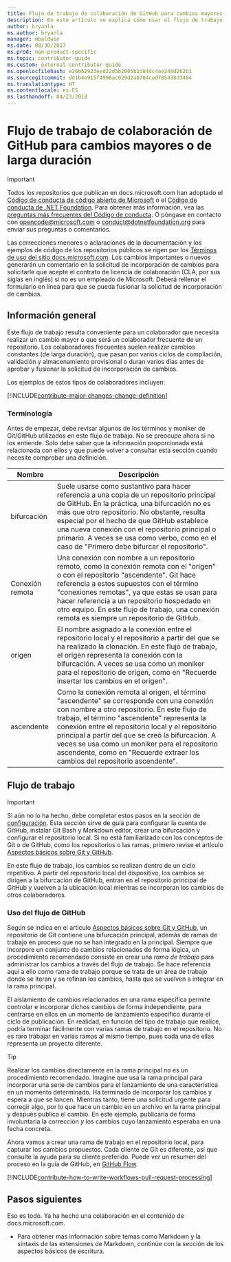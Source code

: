 ```yaml
---
title: Flujo de trabajo de colaboración de GitHub para cambios mayores o de larga duración
description: En este artículo se explica cómo usar el flujo de trabajo para colaboradores "principales" con vistas a realizar colaboraciones en los artículos de docs.microsoft.com.
author: bryanla
ms.author: bryanla
manager: mbaldwin
ms.date: 08/30/2017
ms.prod: non-product-specific
ms.topic: contributor-guide
ms.custom: external-contributor-guide
ms.openlocfilehash: e26b62923eed22d5b2005b1d84dc4ae240d262b1
ms.sourcegitcommit: dd1b4e915f4996ac029d2a0704ced785438d3484
ms.translationtype: HT
ms.contentlocale: es-ES
ms.lasthandoff: 04/23/2018
---
```

# <a name="github-contribution-workflow-for-major-or-long-running-changes"></a>Flujo de trabajo de colaboración de GitHub para cambios mayores o de larga duración

> [!IMPORTANT]
> Todos los repositorios que publican en docs.microsoft.com han adoptado el [Código de conducta de código abierto de Microsoft](https://opensource.microsoft.com/codeofconduct/) o el [Código de conducta de .NET Foundation](https://dotnetfoundation.org/code-of-conduct). Para obtener más información, vea las [preguntas más frecuentes del Código de conducta](https://opensource.microsoft.com/codeofconduct/faq/). O póngase en contacto con [opencode@microsoft.com](mailto:opencode@microsoft.com) o [conduct@dotnetfoundation.org](mailto:conduct@dotnetfoundation.org) para enviar sus preguntas o comentarios.<br>
>
> Las correcciones menores o aclaraciones de la documentación y los ejemplos de código de los repositorios públicos se rigen por los [Términos de uso del sitio docs.microsoft.com](https://docs.microsoft.com/legal/termsofuse). Los cambios importantes o nuevos generarán un comentario en la solicitud de incorporación de cambios para solicitarle que acepte el contrato de licencia de colaboración (CLA, por sus siglas en inglés) si no es un empleado de Microsoft. Deberá rellenar el formulario en línea para que se pueda fusionar la solicitud de incorporación de cambios.

## <a name="overview"></a>Información general

Este flujo de trabajo resulta conveniente para un colaborador que necesita realizar un cambio mayor o que será un colaborador frecuente de un repositorio. Los colaboradores frecuentes suelen realizar cambios constantes (de larga duración), que pasan por varios ciclos de compilación, validación y almacenamiento provisional o duran varios días antes de aprobar y fusionar la solicitud de incorporación de cambios.

Los ejemplos de estos tipos de colaboradores incluyen:

[!INCLUDE[contribute-major-changes-change-definition](includes/contribute-how-to-write-workflows-major-change-definition.md)]

### <a name="terminology"></a>Terminología

Antes de empezar, debe revisar algunos de los términos y moniker de Git/GitHub utilizados en este flujo de trabajo. No se preocupe ahora si no los entiende. Solo debe saber que la información proporcionada está relacionada con ellos y que puede volver a consultar esta sección cuando necesite comprobar una definición.

| Nombre | Descripción |
|-----------|-------------|
|bifurcación|Suele usarse como sustantivo para hacer referencia a una copia de un repositorio principal de GitHub. En la práctica, una bifurcación no es más que otro repositorio. No obstante, resulta especial por el hecho de que GitHub establece una nueva conexión con el repositorio principal o primario. A veces se usa como verbo, como en el caso de "Primero debe bifurcar el repositorio".|
|Conexión remota|Una conexión con nombre a un repositorio remoto, como la conexión remota con el "origen" o con el repositorio "ascendente". Git hace referencia a estos supuestos con el término "conexiones remotas", ya que estas se usan para hacer referencia a un repositorio hospedado en otro equipo. En este flujo de trabajo, una conexión remota es siempre un repositorio de GitHub.|
|origen|El nombre asignado a la conexión entre el repositorio local y el repositorio a partir del que se ha realizado la clonación. En este flujo de trabajo, el origen representa la conexión con la bifurcación. A veces se usa como un moniker para el repositorio de origen, como en "Recuerde insertar los cambios en el origen".|
|ascendente|Como la conexión remota al origen, el término "ascendente" se corresponde con una conexión con nombre a otro repositorio. En este flujo de trabajo, el término "ascendente" representa la conexión entre el repositorio local y el repositorio principal a partir del que se creó la bifurcación. A veces se usa como un moniker para el repositorio ascendente, como en "Recuerde extraer los cambios del repositorio ascendente".|

## <a name="workflow"></a>Flujo de trabajo

>[!IMPORTANT]
> Si aún no lo ha hecho, debe completar estos pasos en la sección de [configuración](get-started-setup-github.md). Esta sección sirve de guía para configurar la cuenta de GitHub, instalar Git Bash y Markdown editor, crear una bifurcación y configurar el repositorio local. Si no está familiarizado con los conceptos de Git o de GitHub, como los repositorios o las ramas, primero revise el artículo [Aspectos básicos sobre Git y GitHub](git-github-fundamentals.md).

En este flujo de trabajo, los cambios se realizan dentro de un ciclo repetitivo. A partir del repositorio local del dispositivo, los cambios se dirigen a la bifurcación de GitHub, entran en el repositorio principal de GitHub y vuelven a la ubicación local mientras se incorporan los cambios de otros colaboradores.

### <a name="use-github-flow"></a>Uso del flujo de GitHub

Según se indica en el artículo [Aspectos básicos sobre Git y GitHub](git-github-fundamentals.md#git), un repositorio de Git contiene una bifurcación principal, además de ramas de trabajo en proceso que no se han integrado en la principal. Siempre que incorpore un conjunto de cambios relacionados de forma lógica, un procedimiento recomendado consiste en crear una *rama de trabajo* para administrar los cambios a través del flujo de trabajo. Se hace referencia aquí a ello como rama de trabajo porque se trata de un área de trabajo donde se iteran y se refinan los cambios, hasta que se vuelven a integrar en la rama principal.

El aislamiento de cambios relacionados en una rama específica permite controlar e incorporar dichos cambios de forma independiente, para centrarse en ellos en un momento de lanzamiento especifico durante el ciclo de publicación. En realidad, en función del tipo de trabajo que realice, podría terminar fácilmente con varias ramas de trabajo en el repositorio. No es raro trabajar en varias ramas al mismo tiempo, pues cada una de ellas representa un proyecto diferente.

>[!TIP]
>Realizar los cambios directamente en la rama principal *no* es un procedimiento recomendado. Imagine que usa la rama principal para incorporar una serie de cambios para el lanzamiento de una característica en un momento determinado. Ha terminado de incorporar los cambios y espera a que se lancen. Mientras tanto, tiene una solicitud urgente para corregir algo, por lo que hace un cambio en un archivo en la rama principal y después publica el cambio. En este ejemplo, publicaría de forma involuntaria la corrección *y* los cambios cuyo lanzamiento esperaba en una fecha concreta.

Ahora vamos a crear una rama de trabajo en el repositorio local, para capturar los cambios propuestos. Cada cliente de Git es diferente, así que consulte la ayuda para su cliente preferido. Puede ver un resumen del proceso en la guía de GitHub, en [GitHub Flow](https://guides.github.com/introduction/flow/).

[!INCLUDE[contribute-how-to-write-workflows-pull-request-processing](includes/contribute-how-to-write-workflows-pull-request-processing.md)]

## <a name="next-steps"></a>Pasos siguientes

Eso es todo. Ya ha hecho una colaboración en el contenido de docs.microsoft.com.

- Para obtener más información sobre temas como Markdown y la sintaxis de las extensiones de Markdown, continúe con la sección de los aspectos básicos de escritura.
